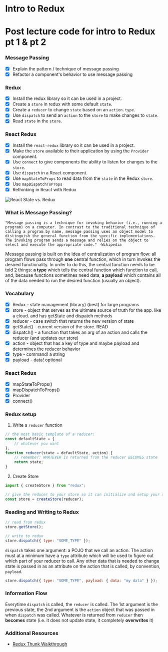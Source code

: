 # Intro to Redux

# Post lecture code for intro to Redux pt 1 & pt 2

### Message Passing

-   [x] Explain the pattern / technique of message passing
-   [x] Refactor a component's behavior to use message passing

### Redux

-   [x] Install the redux library so it can be used in a project.
-   [x] Create a `store` in redux with some default `state`.
-   [x] Create a `reducer` to change `state` based on an `action.type`.
-   [x] Use `dispatch` to send an `action` to the `store` to make changes to `state`.
-   [x] Read `state` in the `store`.

### React Redux

-   [x] Install the `react-redux` library so it can be used in a project.
-   [x] Make the `store` available to their application by using the `Provider` component.
-   [x] Use `connect` to give components the ability to listen for changes to the `store`.
-   [x] Use `dispatch` in a React component.
-   [x] Use `mapStateToProps` to read data from the `state` in the Redux `store`.
-   [x] Use `mapDispatchToProps`
-   [x] Rethinking in React with Redux

![React State vs. Redux][visual]

[visual]: https://css-tricks.com/wp-content/uploads/2016/03/redux-article-3-03.svg

### What is Message Passing?

```
"Message passing is a technique for invoking behavior (i.e., running a program) on a computer. In contrast to the traditional technique of calling a program by name, message passing uses an object model to distinguish the general function from the specific implementations. The invoking program sends a message and relies on the object to select and execute the appropriate code." -Wikipedia
```

Message passing is built on the idea of centralization of program flow: all program flows pass through **one** central function, which in turn invokes the desired functionality. In order to do this, the central function needs to be told 2 things: **a type** which tells the central function which function to call, and, because functions sometimes need data, **a payload** which contains all of the data needed to run the desired function (usually an object).

### Vocabulary

-   [x] Redux - state management (library) (best) for large programs
-   [x] store - object that serves as the ultimate source of truth for the app. like a cloud. and has getState and dispatch methods
-   [x] reducer - case switch that returns the new version of state
-   [x] getState() - current version of the store. READ
-   [x] dispatch() - a function that takes an arg of an action and calls the reducer (and updates our store)
-   [x] action - object that has a key of type and maybe payload and determines the reducer behavior
-   [x] type - command! a string
-   [x] payload - data! optional

### React Redux

-   [x] mapStateToProps()
-   [x] mapDispatchToProps()
-   [x] Provider
-   [x] connect()

### Redux setup

1. Write a `reducer` function

```js
// the most basic template of a reducer:
const defaultState = {
    // whatever you want
};
function reducer(state = defaultState, action) {
    // remember: WHATEVER is returned from the reducer BECOMES state
    return state;
}
```

2. Create Store

```js
import { createStore } from "redux";

// give the reducer to your store so it can initialize and setup your state
const store = createStore(reducer);
```

### Reading and Writing to Redux

```js
// read from redux
store.getStore();

// write to redux
store.dispatch({ type: "SOME_TYPE" });
```

`dispatch` takes one argument: a POJO that we call an action. The action must at a minimum have a `type` attribute which will be used to figure out which part of your reducer to call. Any other data that is needed to change state is passed in as an attribute on the action that is called, by convention, `payload`.

```js
store.dispatch({ type: "SOME_TYPE", payload: { data: "my data" } });
```

### Information Flow

Everytime `dispatch` is called, the `reducer` is called. The 1st argument is the previous state, the 2nd argument is the `action` object that was passed in when `dispatch` was called. Whatever is returned from `reducer` then **becomes** state (i.e. it does not update state, it completely **overwrites** it)

### Additional Resources

-   [Redux Thunk Walkthrough](https://alligator.io/redux/redux-thunk/)

